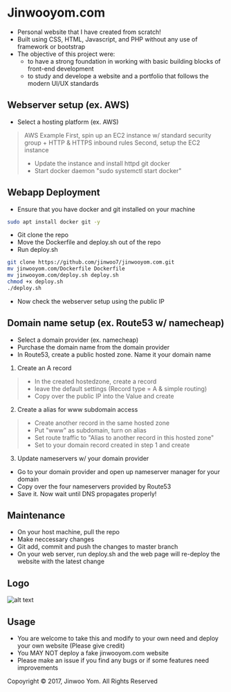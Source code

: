 # Jinwooyom.com
- Personal website that I have created from scratch!
- Built using CSS, HTML, Javascript, and PHP without any use of framework or bootstrap
- The objective of this project were:
    * to have a strong foundation in working with basic building blocks of front-end development
    * to study and develope a website and a portfolio that follows the modern UI/UX standards

## Webserver setup (ex. AWS)
- Select a hosting platform (ex. AWS)
> AWS Example
> First, spin up an EC2 instance w/ standard security group + HTTP & HTTPS inbound rules
> Second, setup the EC2 instance
>  - Update the instance and install httpd git docker
>  - Start docker daemon "sudo systemctl start docker"

## Webapp Deployment
- Ensure that you have docker and git installed on your machine
```bash
sudo apt install docker git -y
```
- Git clone the repo
- Move the Dockerfile and deploy.sh out of the repo
- Run deploy.sh
```bash
git clone https://github.com/jinwoo7/jinwooyom.com.git
mv jinwooyom.com/Dockerfile Dockerfile
mv jinwooyom.com/deploy.sh deploy.sh
chmod +x deploy.sh
./deploy.sh
```
- Now check the webserver setup using the public IP

## Domain name setup (ex. Route53 w/ namecheap)
- Select a domain provider (ex. namecheap)
-  Purchase the domain name from the domain provider
-  In Route53, create a public hosted zone. Name it your domain name
1. Create an A record
> - In the created hostedzone, create a record
> - leave the default settings (Record type = A & simple routing)
> - Copy over the public IP into the Value and create
2. Create a alias for www subdomain access
> - Create another record in the same hosted zone
> - Put "www" as subdomain, turn on alias
> - Set route traffic to "Alias to another record in this hosted zone"
> - Set to your domain record created in step 1 and create
3. Update nameservers w/ your domain provider
- Go to your domain provider and open up nameserver manager for your domain
- Copy over the four nameservers provided by Route53
- Save it. Now wait until DNS propagates properly!


## Maintenance
- On your host machine, pull the repo
- Make neccessary changes
- Git add, commit and push the changes to master branch
- On your web server, run deploy.sh and the web page will re-deploy the website with the latest change

##  Logo
![alt text][logo]

## Usage
- You are welcome to take this and modify to your own need and deploy your own website (Please give credit)
- You MAY NOT deploy a fake jinwooyom.com website
- Please make an issue if you find any bugs or if some features need improvements

Copoyright &copy; 2017, Jinwoo Yom. All Rights Reserved

[logo]: ./resources/css/img/JinwooYom-LogoDark.png "JinwooYom.com Logo"

